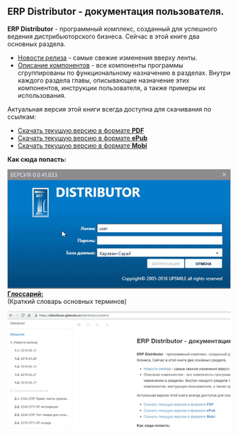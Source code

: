## ERP Distributor - документация пользователя.

**ERP Distributor** - программный комплекс, созданный для успешного ведения дистрибьюторского бизнеса. Сейчас в этой книге два основных раздела.
- [Новости релиза](https://idistributor.gitbooks.io/distributor/content/News%20releases/2016.11.16_46/2016.11.16_46.html) - самые свежие изменения вверху ленты.
- [Описание компонентов](https://idistributor.gitbooks.io/distributor/content/Description%20of%20the%20components/System/if.html) - все компоненты программы сгруппированы по функциональному
назначению в разделах. Внутри каждого раздела главы, описывающие  назначение этих компонентов, инструкции пользователя, а также примеры их использования.

Актуальная версия этой книги всегда доступна для скачивания по ссылкам:


* [Скачать текущую версию в  формате **PDF**](https://www.gitbook.com/download/pdf/book/idistributor/distributor)
* [Скачать текущую версию в формате **ePub**](https://www.gitbook.com/download/epub/book/idistributor/distributor)
* [Скачать текущую версию в формате **Mobi**](https://www.gitbook.com/download/mobi/book/idistributor/distributor)

**Как сюда попасть:**


![](./media/clickme.gif)  
[**Глоссарий:**](https://idistributor.gitbooks.io/distributor/content/GLOSSARY.html)  
(Краткий словарь основных терминов)

![](./media/Glosss.gif)  

